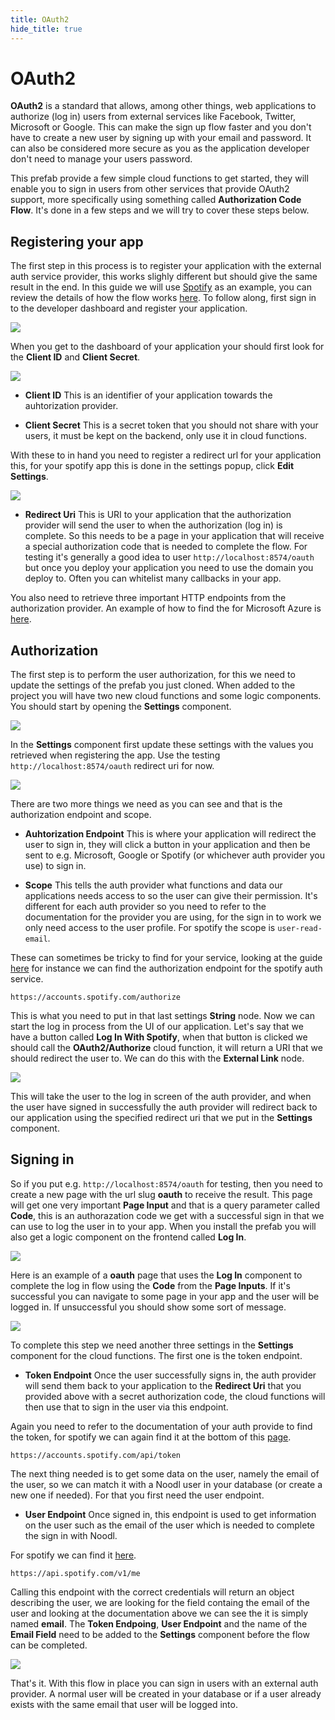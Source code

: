 ```yaml
---
title: OAuth2
hide_title: true
---
```


# OAuth2

**OAuth2** is a standard that allows, among other things, web applications to authorize (log in) users from external services like Facebook, Twitter, Microsoft or Google. This can make the sign up flow faster and you don't have to create a new user by signing up with your email and password. It can also be considered more secure as you as the application developer don't need to manage your users password.

This prefab provide a few simple cloud functions to get started, they will enable you to sign in users from other services that provide OAuth2 support, more specifically using something called **Authorization Code Flow**. It's done in a few steps and we will try to cover these steps below.

## Registering your app

The first step in this process is to register your application with the external auth service provider, this works slighly different but should give the same result in the end. In this guide we will use [Spotify](https://developer.spotify.com/dashboard) as an example, you can review the details of how the flow works [here](https://developer.spotify.com/documentation/general/guides/authorization/code-flow/). To follow along, first sign in to the developer dashboard and register your application.

<div className="ndl-image-with-background m">

![](/library/prefabs/oauth2/oauth2-1.png)

</div>

When you get to the dashboard of your application your should first look for the **Client ID** and **Client Secret**.

<div className="ndl-image-with-background l">

![](/library/prefabs/oauth2/oauth2-2.png)

</div>

- **Client ID** This is an identifier of your application towards the auhtorization provider.

- **Client Secret** This is a secret token that you should not share with your users, it must be kept on the backend, only use it in cloud functions.

With these to in hand you need to register a redirect url for your application this, for your spotify app this is done in the settings popup, click **Edit Settings**.

<div className="ndl-image-with-background l">

![](/library/prefabs/oauth2/oauth2-3.png)

</div>

- **Redirect Uri** This is URI to your application that the authorization provider will send the user to when the authorization (log in) is complete. So this needs to be a page in your application that will receive a special authorization code that is needed to complete the flow. For testing it's generally a good idea to user `http://localhost:8574/oauth` but once you deploy your application you need to use the domain you deploy to. Often you can whitelist many callbacks in your app.

You also need to retrieve three important HTTP endpoints from the authorization provider. An example of how to find the for Microsoft Azure is [here](https://learn.microsoft.com/en-us/azure/active-directory/develop/active-directory-v2-protocols#endpoints).

## Authorization

The first step is to perform the user authorization, for this we need to update the settings of the prefab you just cloned. When added to the project you will have two new cloud functions and some logic components. You should start by opening the **Settings** component.

<div className="ndl-image-with-background l">

![](/library/prefabs/oauth2/oauth2-cloud-functions.png)

</div>

In the **Settings** component first update these settings with the values you retrieved when registering the app. Use the testing `http://localhost:8574/oauth` redirect uri for now.

<div className="ndl-image-with-background m">

![](/library/prefabs/oauth2/oauth2-settings-1.png)

</div>

There are two more things we need as you can see and that is the authorization endpoint and scope.

- **Auhtorization Endpoint** This is where your application will redirect the user to sign in, they will click a button in your application and then be sent to e.g. Microsoft, Google or Spotify (or whichever auth provider you use) to sign in.

- **Scope** This tells the auth provider what functions and data our applications needs access to so the user can give their permission. It's different for each auth provider so you need to refer to the documentation for the provider you are using, for the sign in to work we only need access to the user profile. For spotify the scope is `user-read-email`.

These can sometimes be tricky to find for your service, looking at the guide [here](https://developer.spotify.com/documentation/general/guides/authorization/code-flow/) for instance we can find the authorization endpoint for the spotify auth service.

`https://accounts.spotify.com/authorize`

This is what you need to put in that last settings **String** node. Now we can start the log in process from the UI of our application. Let's say that we have a button called **Log In With Spotify**, when that button is clicked we should call the **OAuth2/Authorize** cloud function, it will return a URI that we should redirect the user to. We can do this with the **External Link** node.

<div className="ndl-image-with-background xl">

![](/library/prefabs/oauth2/oauth2-sign-in-button.png)

</div>

This will take the user to the log in screen of the auth provider, and when the user have signed in successfully the auth provider will redirect back to our application using the specified redirect uri that we put in the **Settings** component.

## Signing in

So if you put e.g. `http://localhost:8574/oauth` for testing, then you need to create a new page with the url slug **oauth** to receive the result. This page will get one very important **Page Input** and that is a query parameter called **Code**, this is an authorazation code we get with a successful sign in that we can use to log the user in to your app. When you install the prefab you will also get a logic component on the frontend called **Log In**.

<div className="ndl-image-with-background l">

![](/library/prefabs/oauth2/oauth2-log-in.png)

</div>

Here is an example of a **oauth** page that uses the **Log In** component to complete the log in flow using the **Code** from the **Page Inputs**. If it's successful you can navigate to some page in your app and the user will be logged in. If unsuccessful you should show some sort of message.

<div className="ndl-image-with-background xl">

![](/library/prefabs/oauth2/oauth2-oauth-page.png)

</div>

To complete this step we need another three settings in the **Settings** component for the cloud functions. The first one is the token endpoint. 

- **Token Endpoint** Once the user successfully signs in, the auth provider will send them back to your application to the **Redirect Uri** that you provided above with a secret authorization code, the cloud functions will then use that to sign in the user via this endpoint.

Again you need to refer to the documentation of your auth provide to find the token, for spotify we can again find it at the bottom of this [page](https://developer.spotify.com/documentation/general/guides/authorization/code-flow/).

`https://accounts.spotify.com/api/token`

The next thing needed is to get some data on the user, namely the email of the user, so we can match it with a Noodl user in your database (or create a new one if needed). For that you first need the user endpoint.

- **User Endpoint** Once signed in, this endpoint is used to get information on the user such as the email of the user which is needed to complete the sign in with Noodl.

For spotify we can find it [here](https://developer.spotify.com/documentation/web-api/reference/#/operations/get-current-users-profile).

`https://api.spotify.com/v1/me`

Calling this endpoint with the correct credentials will return an object describing the user, we are looking for the field containg the email of the user and looking at the documentation above we can see the it is simply named **email**. The **Token Endpoing**, **User Endpoint** and the name of the **Email Field** need to be added to the **Settings** component before the flow can be completed.


<div className="ndl-image-with-background m">

![](/library/prefabs/oauth2/oauth2-settings-2.png)

</div>

That's it. With this flow in place you can sign in users with an external auth provider. A normal user will be created in your database or if a user already exists with the same email that user will be logged into.


